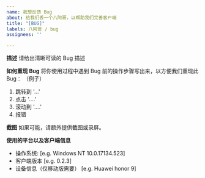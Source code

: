 ```yaml
---
name: 我想反馈 Bug
about: 给我们丢一个八阿哥，以帮助我们完善客户端
title: "[BUG]"
labels: 八阿哥 / bug
assignees: ''

---
```


**描述**
请给出清晰可读的 Bug 描述

**如何重现 Bug**
将你使用过程中遇到 Bug 前的操作步骤写出来，以方便我们重现此 Bug：
（例子）
1. 跳转到 '...'
2. 点击 '....'
3. 滚动到 '....'
4. 报错

**截图**
如果可能，请额外提供截图或录屏。

**使用的平台以及客户端信息**
 - 操作系统: [e.g. Windows NT 10.0.17134.523]
 - 客户端版本 [e.g. 0.2.3]
 - 设备信息（仅移动版需要） [e.g. Huawei honor 9]
